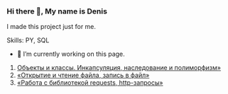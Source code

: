 ### Hi there 👋, My name is Denis
I made this project just for me.

Skills: PY, SQL

- 🔭 I’m currently working on this page. 

1. [Объекты и классы. Инкапсуляция, наследование и полиморфизм»](https://github.com/520911/PY-homeworks/tree/oop)
2. [«Открытие и чтение файла, запись в файл»](https://github.com/520911/PY-homeworks/tree/open_files)
3. [«Работа с библиотекой requests, http-запросы»](https://github.com/520911/PY-homeworks/tree/http_requests)
